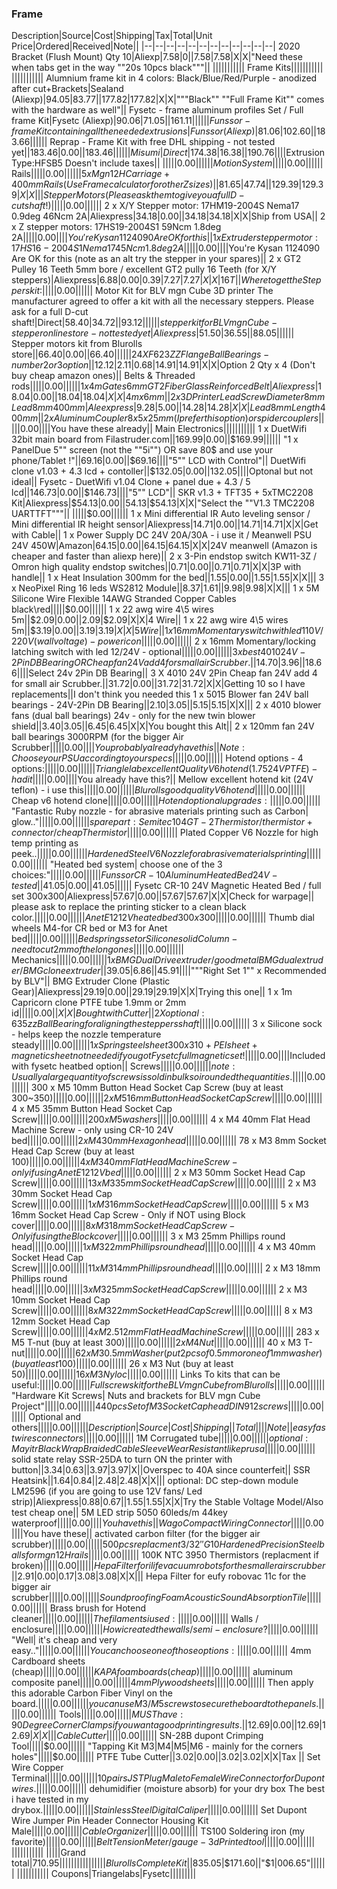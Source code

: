 ### Frame
Description|Source|Cost|Shipping|Tax|Total|Unit Price|Ordered|Received|Note||
|--|--|--|--|--|--|--|--|--|--|--|--|
2020 Bracket (Flush Mount) Qty 10|Aliexp|7.58|0||7.58|7.58|X|X|"Need these when tabs get in the way ""20s 10pcs black"""||
|||||||||||
Frame Kits|||||||||||
|||||||||||
Alumnium frame kit in 4 colors: Black/Blue/Red/Purple - anodized after cut+Brackets|Sealand (Aliexp)|$94.05|$83.77||$177.82|$177.82|X|X|"""Black"" ""Full Frame Kit"" comes with the hardware as well"||
Fysetc - frame aluminum profiles Set / Full frame Kit|Fysetc (Aliexp)|$90.06|$71.05||$161.11||||||
Funssor - frame Kit containing all the needed extrusions|Funssor (Aliexp)|$81.06|$102.60||$183.66||||||
Reprap - Frame Kit with free DHL shipping - not tested yet||$183.46|$0.00||$183.46||||||
Misumi|Direct|$174.38|$16.38||$190.76||||Extrusion Type:HFSB5 Doesn't include taxes||
|||||$0.00||||||
Motion System|||||$0.00||||||
Rails|||||$0.00||||||
5 x Mgn12H Carriage + 400mm Rails (Use Frame calculator for other Z sizes)||$81.65|$47.74||$129.39|$129.39|X|X|||
Stepper Motors (Please ask them to give you a full D-cut shaft!)|||||$0.00||||||
2 x X/Y Stepper motor: 17HM19-2004S Nema17 0.9deg 46Ncm 2A|Aliexpress|$34.18|$0.00||$34.18|$34.18|X|X|Ship from USA||
2 x Z stepper motors: 17HS19-2004S1 59Ncm 1.8deg 2A|||||$0.00||||You're Kysan 1124090 Are OK for this||
1 x Extruder stepper motor: 17HS16-2004S1 Nema17 45Ncm 1.8deg 2A|||||$0.00||||You're Kysan 1124090 Are OK for this (note as an alt try the stepper in your spares)||
2 x GT2 Pulley 16 Teeth 5mm bore / excellent GT2 pully 16 Teeth (for X/Y steppers)|Aliexpress|$6.88|$0.00|$0.39|$7.27|$7.27|X|X|16T||
Where to get the Steppers kit:|||||$0.00||||||
Motor Kit for BLV mgn Cube 3D printer The manufacturer agreed to offer a kit with all the necessary steppers. Please ask for a full D-cut shaft!|Direct|$58.40|$34.72||$93.12||||||
stepper kit for BLV mgn Cube - stepperonline store - not tested yet|Aliexpress|$51.50|$36.55||$88.05||||||
Stepper motors kit from Blurolls store||$66.40|$0.00||$66.40||||||
24 X F623 ZZ Flange Ball Bearings - number 2 or 3 option||$12.12|$2.11|$0.68|$14.91|$14.91|X|X|Option 2 Qty x 4 (Don't buy cheap amazon ones)||
Belts & Threaded rods|||||$0.00||||||
1 x 4m Gates 6mm GT2 Fiber Glass Reinforced Belt|Aliexpress|$18.04|$0.00||$18.04|$18.04|X|X|4m x 6mm||
2 x 3D Printer Lead Screw Diameter 8mm Lead8mm 400mm|Aleexpress|$9.28|$5.00||$14.28|$14.28|X|X|Lead 8mm Length 400mm||
2 x Aluminum Coupler 8x5x25mm (I prefer this option) or spider couplers|||||$0.00||||You have these already||
Main Electronics|||||||||||
1 x DuetWifi 32bit main board from Filastruder.com||$169.99|$0.00||$169.99||||||
"1 x PanelDue 5"" screen (not the ""5i"") OR save 80$ and use your phone/Tablet !"||$69.16|$0.00||$69.16||||"5"" LCD with Control"||
DuetWifi clone v1.03 + 4.3 lcd + contoller||$132.05|$0.00||$132.05||||Optonal but not ideal||
Fysetc - DuetWifi v1.04 Clone + panel due + 4.3 / 5 lcd||$146.73|$0.00||$146.73||||"5"" LCD"||
SKR v1.3 + TFT35 + 5xTMC2208 Kit|Aliexpress|$54.13|$0.00||$54.13|$54.13|X|X|"Select the ""V1.3 TMC2208 UARTTFT"""||
|||||$0.00||||||
1 x Mini differential IR Auto leveling sensor / Mini differential IR height sensor|Aliexpress|$14.71|$0.00||$14.71|$14.71|X|X|Get with Cable||
1 x Power Supply DC 24V 20A/30A - i use it / Meanwell PSU 24V 450W|Amazon|$64.15|$0.00||$64.15|$64.15|X|X|24V meanwell (Amazon is cheaper and faster than aliexp here)||
2 x 3-Pin endstop switch KW11-3Z / Omron high quality endstop switches||$0.71|$0.00||$0.71|$0.71|X|X|3P with handle||
1 x Heat Insulation 300mm for the bed||$1.55|$0.00||$1.55|$1.55|X|X|||
3 x NeoPixel Ring 16 leds WS2812 Module||$8.37|$1.61||$9.98|$9.98|X|X|||
1 x 5M Silicone Wire Flexible 14AWG Stranded Copper Cables black\red|||||$0.00||||||
1 x 22 awg wire 4\5 wires 5m||$2.09|$0.00||$2.09|$2.09|X|X|4 Wire||
1 x 22 awg wire 4\5 wires 5m||$3.19|$0.00||$3.19|$3.19|X|X|5 Wire||
1 x 16mm Momentary switch with led 110V/220V (wall voltage)- power icon|||||$0.00||||||
2 x 16mm Momentary/locking latching switch with led 12/24V - optional|||||$0.00||||||
3 x best 4010 24V-2Pin DB Bearing OR Cheap fan 24V add 4 for small air Scrubber.||$14.70|$3.96||$18.66||||Select 24v 2Pin DB Bearing||
3 X 4010 24V 2Pin Cheap fan 24V add 4 for small air Scrubber.||$31.72|$0.00||$31.72|$31.72|X|X|Getting 10 so I have replacements||I don't think you needed this
1 x 5015 Blower fan 24V ball bearings - 24V-2Pin DB Bearing||$2.10|$3.05||$5.15|$5.15|X|X|||
2 x 4010 blower fans (dual ball bearings) 24v - only for the new twin blower shield||$3.40|$3.05||$6.45|$6.45|X|X|You bought this Alt||
2 x 120mm fan 24V ball bearings 3000RPM (for the bigger Air Scrubber|||||$0.00||||You probably already have this||
Note: Choose your PSU according to your specs|||||$0.00||||||
Hotend options - 4 options:|||||$0.00||||||
Trianglelab excellent Quality V6 hotend (1.75 24V PTFE) - had it|||||$0.00||||You already have this?||
Mellow excellent hotend kit (24V teflon) - i use this|||||$0.00||||||
Blurolls good quality V6 hotend|||||$0.00||||||
Cheap v6 hotend clone|||||$0.00||||||
Hotend optional upgrades:|||||$0.00||||||
"Fantastic Ruby nozzle - for abrasive materials printing such as Carbon| glow.."|||||$0.00||||||
spare part: Semitec 104GT-2 Thermistor / thermistor + connector / cheap Thermistor|||||$0.00||||||
Plated Copper V6 Nozzle for high temp printing as peek..|||||$0.00||||||
Hardened Steel V6 Nozzle for abrasive materials printing|||||$0.00||||||
"Heated bed system| choose one of the 3 choices:"|||||$0.00||||||
Funssor CR-10 Aluminum Heated Bed 24V - tested||$41.05|$0.00||$41.05||||||
Fysetc CR-10 24V Magnetic Heated Bed / full set 300x300|Aliexpress|$57.67|$0.00||$57.67|$57.67|X|X|Check for warpage||
please ask to replace the printing sticker to a clean black color.|||||$0.00||||||
Anet E12 12V heated bed 300x300|||||$0.00||||||
Thumb dial wheels M4-for CR bed or M3 for Anet bed|||||$0.00||||||
Bed springs set or Silicone solid Column-need to cut 2mm of the long ones|||||$0.00||||||
Mechanics|||||$0.00||||||
1 x BMG Dual Drive extruder / good metal BMG dual extruder / BMG clone extruder||$39.05|$6.86||$45.91||||"""Right Set 1"" x Recommended by BLV"||
BMG Extruder Clone (Plastic Gear)|Aliexpress|$29.19|$0.00||$29.19|$29.19|X|X|Trying this one||
1 x 1m Capricorn clone PTFE tube 1.9mm or 2mm id|||||$0.00||X|X|Bought with Cutter||
2 X optional: 635zz Ball Bearing for aligning the steppers shaft|||||$0.00||||||
3 x Silicone sock - helps keep the nozzle temperature steady|||||$0.00||||||
1 x Spring steel sheet 300x310+PEI sheet+magnetic sheet not needed if you got Fysetc full magnetic set!|||||$0.00||||Included with fysetc heatbed option||
Screws|||||$0.00||||||
note: Usually a large quantity of screws is sold in bulk so i rounded the quantities.|||||$0.00||||||
300 x M5 10mm Button Head Socket Cap Screw (buy at least 300~350)|||||$0.00||||||
2 x M5 16mm Button Head Socket Cap Screw|||||$0.00||||||
4 x M5 35mm Button Head Socket Cap Screw|||||$0.00||||||
200 x M5 washers|||||$0.00||||||
4 x M4 40mm Flat Head Machine Screw - only using CR-10 24V bed|||||$0.00||||||
2 x M4 30mm Hexagon head|||||$0.00||||||
78 x M3 8mm Socket Head Cap Screw (buy at least 100)|||||$0.00||||||
4 x M3 40mm Flat Head Machine Screw - only if using Anet E12 12V bed|||||$0.00||||||
2 x M3 50mm Socket Head Cap Screw|||||$0.00||||||
13 x M3 35mm Socket Head Cap Screw|||||$0.00||||||
2 x M3 30mm Socket Head Cap Screw|||||$0.00||||||
1 x M3 16mm Socket Head Cap Screw|||||$0.00||||||
5 x M3 16mm Socket Head Cap Screw - Only if NOT using Block cover|||||$0.00||||||
8 x M3 18mm Socket Head Cap Screw - Only if using the Block cover|||||$0.00||||||
3 x M3 25mm Phillips round head|||||$0.00||||||
1 x M3 22mm Phillips round head|||||$0.00||||||
4 x M3 40mm Socket Head Cap Screw|||||$0.00||||||
11 x M3 14mm Phillips round head|||||$0.00||||||
2 x M3 18mm Phillips round head|||||$0.00||||||
3 x M3 25mm Socket Head Cap Screw|||||$0.00||||||
2 x M3 10mm Socket Head Cap Screw|||||$0.00||||||
8 x M3 22mm Socket Head Cap Screw|||||$0.00||||||
8 x M3 12mm Socket Head Cap Screw|||||$0.00||||||
4 x M2.5 12mm Flat Head Machine Screw|||||$0.00||||||
283 x M5 T-nut (buy at least 300)|||||$0.00||||||
2 x M4 Nut|||||$0.00||||||
40 x M3 T-nut|||||$0.00||||||
62 x M3 0.5mm Washer (put 2pcs of 0.5mm or one of 1mm washer) (buy at least 100)|||||$0.00||||||
26 x M3 Nut (buy at least 50)|||||$0.00||||||
16 x M3 Nyloc|||||$0.00||||||
Links To kits that can be useful:|||||$0.00||||||
Full screws kit for the BLV mgn Cube from Blurolls|||||$0.00||||||
"Hardware Kit Screws| Nuts and brackets for BLV mgn Cube Project"|||||$0.00||||||
440pcs Set of M3 Socket Cap head DIN912 screws|||||$0.00||||||
Optional and others|||||$0.00||||||
Description|Source|Cost|Shipping||Total||||Note||
easy fast wires connectors|||||$0.00||||||
1M Corrugated tube|||||$0.00||||||
optional: Mayitr Black Wrap Braided Cable Sleeve Wear Resistant like prusa|||||$0.00||||||
solid state relay SSR-25DA to turn ON the printer with button||$3.34|$0.63||$3.97|$3.97|X||Overspec to 40A since counterfeit||
SSR Heatsink||$1.64|$0.84||$2.48|$2.48|X|X|||
optional: DC step-down module LM2596 (if you are going to use 12V fans/ Led strip)|Aliexpress|$0.88|$0.67||$1.55|$1.55|X|X|Try the Stable Voltage Model/Also test cheap one||
5M LED strip 5050 60leds/m 44key waterproof|||||$0.00||||You have this||
Wago Compact Wiring Connector|||||$0.00||||You have these||
activated carbon filter (for the bigger air scrubber)|||||$0.00||||||
500pcs replacment 3/32'' G10 Hardened Precision Steel balls for mgn12H rails|||||$0.00||||||
100K NTC 3950 Thermistors (replacment if broken)|||||$0.00||||||
Hepa Filter for ilife vacuum robots for the smaller air scrubber||$2.91|$0.00|$0.17|$3.08|$3.08|X|X|||
Hepa Filter for eufy robovac 11c for the bigger air scrubber|||||$0.00||||||
Soundproofing Foam Acoustic Sound Absorption Tile|||||$0.00||||||
Brass brush for Hotend cleaner|||||$0.00||||||
The filaments i used :|||||$0.00||||||
Walls / enclosure|||||$0.00||||||
How i created the walls / semi-enclosure?|||||$0.00||||||
"Well| it's cheap and very easy.."|||||$0.00||||||
You can choose one of those options:|||||$0.00||||||
4mm Cardboard sheets (cheap)|||||$0.00||||||
KAPA foam boards (cheap)|||||$0.00||||||
aluminum composite panel|||||$0.00||||||
4mm Plywood sheets|||||$0.00||||||
Then apply this adorable Carbon Fiber Vinyl on the board.|||||$0.00||||||
you can use M3/M5 screws to secure the board to the panels.|||||$0.00||||||
Tools|||||$0.00||||||
MUST have: 90 Degree Corner Clamps if you want a good printing results.||$12.69|$0.00||$12.69|$12.69|X|X|||
Cable Cutter|||||$0.00||||||
SN-28B dupont Crimping Tool|||||$0.00||||||
"Tapping Kit M3|M4|M5|M6 - mainly for the corners holes"|||||$0.00||||||
PTFE Tube Cutter||$3.02|$0.00||$3.02|$3.02|X|X|Tax ||
Set Wire Copper Terminal|||||$0.00||||||
10 pairs JST Plug Male to Female Wire Connector for Dupont wires.|||||$0.00||||||
dehumidifier (moisture absorb) for your dry box The best i have tested in my drybox.|||||$0.00||||||
Stainless Steel Digital Caliper|||||$0.00||||||
Set Dupont Wire Jumper Pin Header Connector Housing Kit Male|||||$0.00||||||
Cable Organizer|||||$0.00||||||
TS100 Soldering iron (my favorite)|||||$0.00||||||
Belt Tension Meter/gauge - 3d Printed tool|||||$0.00||||||
|||||||||||
|||||Grand total|$710.95|||||
|||||||||||
Blurolls Complete Kit||$835.05|$171.60||"$1|006.65"||||||
|||||||||||
Coupons|Triangelabs|Fysetc|||||||||
<!--stackedit_data:
eyJoaXN0b3J5IjpbMTIzMDc2Mzg2XX0=
-->